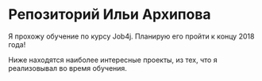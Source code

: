# Репозиторий Ильи Архипова

Я прохожу обучение по курсу Job4j. Планирую его пройти к концу 2018 года!

Ниже находятся наиболее интересные проекты, из тех, что я реализовывал во время обучения.